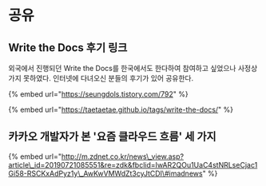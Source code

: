 # 공유

## Write the Docs 후기 링크 

외국에서 진행되던 Write the Docs를 한국에서도 한다하여 참여하고 싶었으나 사정상 가지 못하였다. 인터넷에 다녀오신 분들의 후기가 있어 공유한다.

{% embed url="https://seungdols.tistory.com/792" %}

{% embed url="https://taetaetae.github.io/tags/write-the-docs/" %}

## 카카오 개발자가 본 '요즘 클라우드 흐름' 세 가지

{% embed url="http://m.zdnet.co.kr/news\_view.asp?article\_id=20190721085551&re=zdk&fbclid=IwAR2QOu1UaC4stNRLseCjac1Gi58-RSCKxAdPyz1y\_AwKwVMWdZt3cyJtCDI\#imadnews" %}

